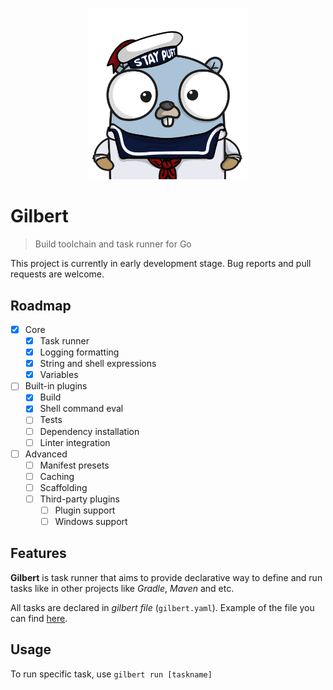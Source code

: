 <p align="center"><img src="docs/assets/gilbert.png" width="256"></p>

# Gilbert

> Build toolchain and task runner for Go

This project is currently in early development stage. Bug reports and pull requests are welcome.

## Roadmap

- [x] Core 
  - [x] Task runner
  - [x] Logging formatting
  - [x] String and shell expressions
  - [x] Variables
- [ ] Built-in plugins
  - [x] Build
  - [x] Shell command eval
  - [ ] Tests
  - [ ] Dependency installation
  - [ ] Linter integration
- [ ] Advanced
  - [ ] Manifest presets
  - [ ] Caching
  - [ ] Scaffolding
  - [ ] Third-party plugins
    - [ ] Plugin support
    - [ ] Windows support

## Features

**Gilbert** is task runner that aims to provide declarative way to define and run tasks like in other projects like _Gradle_, _Maven_ and etc.

All tasks are declared in *gilbert file* (`gilbert.yaml`). Example of the file you can find [here](https://github.com/x1unix/gilbert/blob/master/gilbert.yaml).

## Usage

To run specific task, use `gilbert run [taskname]`


